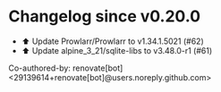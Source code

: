 # Changelog since v0.20.0
- ⬆️ Update Prowlarr/Prowlarr to v1.34.1.5021 (#62) 
- ⬆️ Update alpine_3_21/sqlite-libs to v3.48.0-r1 (#61)

Co-authored-by: renovate[bot] <29139614+renovate[bot]@users.noreply.github.com> 
